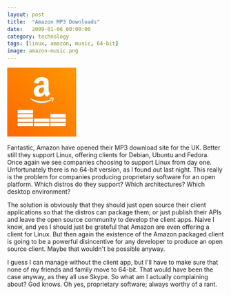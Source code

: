 ```yaml
---
layout: post
title:  "Amazon MP3 Downloads"
date:   2009-01-06 00:00:00
category: technology
tags: [linux, amazon, music, 64-bit]
image: amazon-music.png
---
```


<img src="/assets/amazon-music.png" class="image-right" alt="Amazon Music">

Fantastic, Amazon have opened their MP3 download site for the UK.  Better still they support Linux, offering clients for Debian, Ubuntu and Fedora.  Once again we see companies choosing to support Linux from day one.  Unfortunately there is no 64-bit version, as I found out last night.  This really is the problem for companies producing proprietary software for an open platform.  Which distros do they support?  Which architectures?  Which desktop environment?

<!--more-->

The solution is obviously that they should just open source their client applications so that the distros can package them; or just publish their APIs and leave the open source community to develop the client apps.  Naive I know, and yes I should just be grateful that Amazon are even offering a client for Linux.  But then again the existence of the Amazon packaged client is going to be a powerful disincentive for any developer to produce an open source client.  Maybe that wouldn't be possible anyway.

I guess I can manage without the client app, but I'll have to make sure that none of my friends and family move to 64-bit.  That would have been the case anyway, as they all use Skype.  So what am I actually complaining about?  God knows.  Oh yes, proprietary software; always worthy of a rant.

